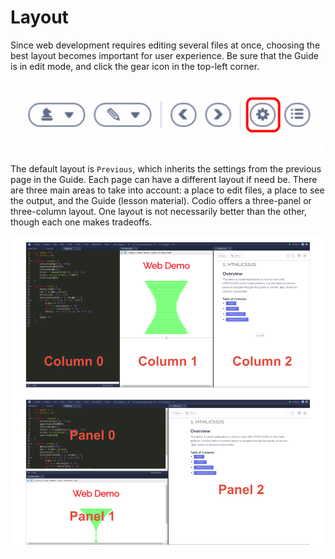 # Layout

Since web development requires editing several files at once, choosing the best layout becomes important for user experience. Be sure that the Guide is in edit mode, and click the gear icon in the top-left corner. 

![Gear Icon](.guides/img/gear-icon.png)

The default layout is `Previous`, which inherits the settings from the previous page in the Guide. Each page can have a different layout if need be. There are three main areas to take into account: a place to edit files, a place to see the output, and the Guide (lesson material). Codio offers a three-panel or three-column layout. One layout is not necessarily better than the other, though each one makes tradeoffs.

![Layout](.guides/img/layout.png)